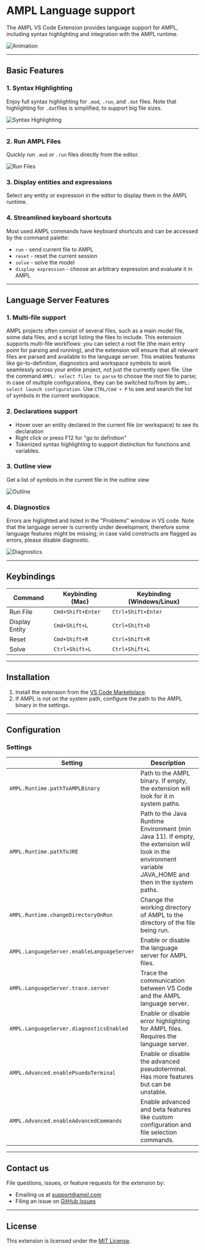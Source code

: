 # AMPL Language support

The AMPL VS Code Extension provides language support for AMPL, including syntax highlighting and integration with the AMPL runtime.

![Animation](resources/Animation.gif)

---

## Basic Features

### 1. Syntax Highlighting
Enjoy full syntax highlighting for `.mod`, `.run`, and `.dat` files. Note that highlighting for `.dat`files is simplified, to support big file sizes. 

![Syntax Highlighting](resources/syntax-highlight.png)

---

### 2. Run AMPL Files
Quickly run `.mod` or `.run` files directly from the editor.

![Run Files](resources/run-file.png)


### 3. Display entities and expressions
Select any entity or expression in the editor to display them in the AMPL runtime.


### 4. Streamlined keyboard shortcuts
Most used AMPL commands have keyboard shortcuts and can be accessed by the command palette:
- `run` - send current file to AMPL 
- `reset` - reset the current session
- `solve` - solve the model
- `display expression` - choose an arbitrary expression and evaluate it in AMPL

---


## Language Server Features

### 1. Multi-file support

AMPL projects often consist of several files, such as a main model file, some data files, and a script listing the files to include. This extension supports multi-file workflows: you can select a root file (the main entry point for parsing and running), and the extension will ensure that all relevant files are parsed and available to the language server. This enables features like go-to-definition, diagnostics and workspace symbols to work seamlessly across your entire project, not just the currently open file.
Use the command `AMPL: select files to parse` to choose the root file to parse; in case of multiple configurations, they can be switched to/from by `AMPL: select launch configuration`.
Use `CTRL/Cmd + P` to see and search the list of symbols in the current workspace.

### 2. Declarations support
- Hover over an entity declared in the current file (or workspace) to see its declaration
- Right click or press F12 for "go to definition"
- Tokenized syntax highlighting to support distinction for functions and variables.

### 3. Outline view
Get a list of symbols in the current file in the outline view

![Outline](resources/outline.png)

### 4. Diagnostics
Errors are higlighted and listed in the "Problems" window in VS code. Note that the language server is currently under development, therefore some language features might be missing; in case valid constructs are flagged as errors, please disable diagnostic.

![Diagnostics](resources/diagnostics.png)

---

## Keybindings

| Command               | Keybinding (Mac)  | Keybinding (Windows/Linux) |
|-----------------------|-------------------|----------------------------|
| Run File              | `Cmd+Shift+Enter` | `Ctrl+Shift+Enter`         |
| Display Entity        | `Cmd+Shift+L`     | `Ctrl+Shift+D`             |
| Reset                 | `Cmd+Shift+R`     | `Ctrl+Shift+R`             |
| Solve                 | `Ctrl+Shift+L`    | `Ctrl+Shift+L`             |  

---

## Installation

1. Install the extension from the [VS Code Marketplace](https://marketplace.visualstudio.com/).
2. If AMPL is not on the system path, configure the path to the AMPL binary in the settings.

---

## Configuration

### Settings

| Setting                                       | Description                                                                                       |
|-----------------------------------------------|---------------------------------------------------------------------------------------------------|
| `AMPL.Runtime.pathToAMPLBinary`                       | Path to the AMPL binary. If empty, the extension will look for it in system paths.                |
| `AMPL.Runtime.pathToJRE`                              | Path to the Java Runtime Environment (min Java 11). If empty, the extension will look in the environment variable JAVA_HOME and then in the system paths. |
| `AMPL.Runtime.changeDirectoryOnRun`                   | Change the working directory of AMPL to the directory of the file being run.                      |
| `AMPL.LanguageServer.enableLanguageServer`    | Enable or disable the language server for AMPL files.                                             |
| `AMPL.LanguageServer.trace.server`            | Trace the communication between VS Code and the AMPL language server.                             |
| `AMPL.LanguageServer.diagnosticsEnabled`      | Enable or disable error highlighting for AMPL files. Requires the language server.                |
| `AMPL.Advanced.enablePsuedoTerminal`          | Enable or disable the advanced pseudoterminal. Has more features but can be unstable.             |
| `AMPL.Advanced.enableAdvancedCommands`        | Enable advanced and beta features like custom configuration and file selection commands.          |

---


## Contact us

File questions, issues, or feature requests for the extension by:
- Emailing us at [support@ampl.com](mailto:support@ampl.com)
- Filing an issue on [GitHub Issues](https://github.com/ampl/ampl-plugin-official/issues)

---

## License
This extension is licensed under the [MIT License](https://github.com/ampl/ampl-plugin-official/blob/main/LICENSE).
